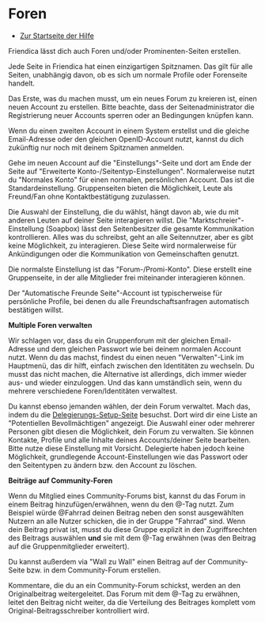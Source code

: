 Foren
=====

* [Zur Startseite der Hilfe](help)


Friendica lässt dich auch Foren und/oder Prominenten-Seiten erstellen. 

Jede Seite in Friendica hat einen einzigartigen Spitznamen. Das gilt für alle Seiten, unabhängig davon, ob es sich um normale Profile oder Forenseite handelt. 

Das Erste, was du machen musst, um ein neues Forum zu kreieren ist, einen neuen Account zu erstellen. Bitte beachte, dass der Seitenadministrator die Registrierung neuer Accounts sperren oder an Bedingungen knüpfen kann. 

Wenn du einen zweiten Account in einem System erstellst und die gleiche Email-Adresse oder den gleichen OpenID-Account nutzt, kannst du dich zukünftig nur noch mit deinem Spitznamen anmelden. 

Gehe im neuen Account auf die "Einstellungs"-Seite und dort am Ende der Seite auf "Erweiterte Konto-/Seitentyp-Einstellungen". Normalerweise nutzt du "Normales Konto" für einen normalen, persönlichen Account. Das ist die Standardeinstellung. Gr‬uppenseiten bieten die Möglichkeit, Leute als Freund/Fan ohne Kontaktbestätigung zuzulassen. 

Die Auswahl der Einstellung, die du wählst, hängt davon ab, wie du mit anderen Leuten auf deiner Seite interagieren willst. Die "Marktschreier"-Einstellung (Soapbox) lässt den Seitenbesitzer die gesamte Kommunikation kontrollieren. Alles was du schreibst, geht an alle Seitennutzer, aber es gibt keine Möglichkeit, zu interagieren. Diese Seite wird normalerweise für Ankündigungen oder die Kommunikation von Gemeinschaften genutzt.

Die normalste Einstellung ist das "Forum-/Promi-Konto". Diese erstellt eine Gruppenseite, in der alle Mitglieder frei miteinander interagieren können. 

Der "Automatische Freunde Seite"-Account ist typischerweise für persönliche Profile, bei denen du alle Freundschaftsanfragen automatisch bestätigen willst. 


**Multiple Foren verwalten**

Wir schlagen vor, dass du ein Gruppenforum mit der gleichen Email-Adresse und dem gleichen Passwort wie bei deinem normalen Account nutzt. Wenn du das machst, findest du einen neuen "Verwalten"-Link im Hauptmenü, das dir hilft, einfach zwischen den Identitäten zu wechseln. Du musst das nicht machen, die Alternative ist allerdings, dich immer wieder aus- und wieder einzuloggen. Und das kann umständlich sein, wenn du mehrere verschiedene Foren/Identitäten verwaltest.

Du kannst ebenso jemanden wählen, der dein Forum verwaltet. Mach das, indem du die [Delegierungs-Setup-Seite](delegate) besuchst. Dort wird dir eine Liste an "Potentiellen Bevollmächtigen" angezeigt. Die Auswahl einer oder mehrerer Personen gibt diesen die Möglichkeit, dein Forum zu verwalten. Sie können Kontakte, Profile und alle Inhalte deines Accounts/deiner Seite bearbeiten. Bitte nutze diese Einstellung mit Vorsicht. Delegierte haben jedoch keine Möglichkeit, grundlegende Account-Einstellungen wie das Passwort oder den Seitentypen zu ändern bzw. den Account zu löschen.


**Beiträge auf Community-Foren**

Wenn du Mitglied eines Community-Forums bist, kannst du das Forum in einem Beitrag hinzufügen/erwähnen, wenn du den @-Tag nutzt. Zum Beispiel würde @Fahrrad deinen Beitrag neben den sonst ausgewählten Nutzern an alle Nutzer schicken, die in der Gruppe "Fahrrad" sind. Wenn dein Beitrag privat ist, musst du diese Gruppe explizit in den Zugriffsrechten des Beitrags auswählen **und** sie mit dem @-Tag erwähnen (was den Beitrag auf die Gruppenmitglieder erweitert).

Du kannst außerdem via "Wall zu Wall" einen Beitrag auf der Community-Seite bzw. in dem Community-Forum erstellen.

Kommentare, die du an ein Community-Forum schickst, werden an den Originalbeitrag weitergeleitet. Das Forum mit dem @-Tag zu erwähnen, leitet den Beitrag nicht weiter, da die Verteilung des Beitrages komplett vom Original-Beitragsschreiber kontrolliert wird.
